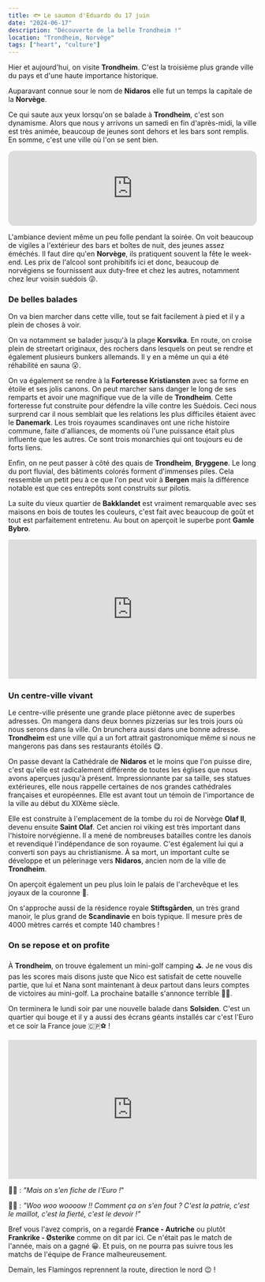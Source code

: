 ```yaml
---
title: 🐟 Le saumon d'Eduardo du 17 juin
date: "2024-06-17"
description: "Découverte de la belle Trondheim !"
location: "Trondheim, Norvège"
tags: ["heart", "culture"]
---
```


Hier et aujourd'hui, on visite **Trondheim**. C'est la troisième plus grande ville du pays et d'une haute importance historique. 

Auparavant connue sour le nom de **Nidaros** elle fut un temps la capitale de la **Norvège**.

Ce qui saute aux yeux lorsqu'on se balade à **Trondheim**, c'est son dynamisme. Alors que nous y arrivons un samedi en fin d'après-midi, la ville est très animée, beaucoup de jeunes sont dehors et les bars sont remplis. En somme, c'est une ville où l'on se sent bien.

<iframe style="border-radius:12px" src="https://open.spotify.com/embed/track/4fdFD4s1wn2QnSEKrNAixv?utm_source=generator" width="100%" height="152" frameBorder="0" allow="autoplay; clipboard-write; encrypted-media; picture-in-picture" loading="lazy"></iframe>

L'ambiance devient même un peu folle pendant la soirée. On voit beaucoup de vigiles a l'extérieur des bars et boîtes de nuit, des jeunes assez éméchés. Il faut dire qu'en **Norvège**, ils pratiquent souvent la fête le week-end. Les prix de l'alcool sont prohibitifs ici et donc, beaucoup de norvégiens se fournissent aux duty-free et chez les autres, notamment chez leur voisin suédois 😜.

### De belles balades

On va bien marcher dans cette ville, tout se fait facilement à pied et il y a plein de choses à voir.

On va notamment se balader jusqu'à la plage **Korsvika**. En route, on croise plein de streetart originaux, des rochers dans lesquels on peut se rendre et également plusieurs bunkers allemands. Il y en a même un qui a été réhabilité en sauna 😮.

On va également se rendre à la **Forteresse Kristiansten** avec sa forme en étoile et ses jolis canons. On peut marcher sans danger le long de ses remparts et avoir une magnifique vue de la ville de **Trondheim**. Cette forteresse fut construite pour défendre la ville contre les Suédois. Ceci nous surprend car il nous semblait que les relations les plus difficiles étaient avec le **Danemark**. Les trois royaumes scandinaves ont une riche histoire commune, faite d'alliances, de moments où l'une puissance était plus influente que les autres. Ce sont trois monarchies qui ont toujours eu de forts liens.

Enfin, on ne peut passer à côté des quais de **Trondheim**, **Bryggene**. Le long du port fluvial, des bâtiments colorés forment d'immenses piles. Cela ressemble un petit peu à ce que l'on peut voir à **Bergen** mais la différence notable est que ces entrepôts sont construits sur pilotis. 

La suite du vieux quartier de **Bakklandet** est vraiment remarquable avec ses maisons en bois de toutes les couleurs, c'est fait avec beaucoup de goût et tout est parfaitement entretenu. Au bout on aperçoit le superbe pont **Gamle Bybro**.

<div style="width: 100%; height: 0; position: relative; padding-bottom: 56%;"><iframe src="https://giphy.com/embed/Od0QRnzwRBYmDU3eEO" style="top: 0; left: 0; width: 100%; height: 100%; position: absolute; border: 0;" allowfullscreen scrolling="no" allow="encrypted-media;" class="giphy-embed"></iframe></div>

### Un centre-ville vivant 

Le centre-ville présente une grande place piétonne avec de superbes adresses. On mangera dans deux bonnes pizzerias sur les trois jours où nous serons dans la ville. On brunchera aussi dans une bonne adresse. **Trondheim** est une ville qui a un fort attrait gastronomique même si nous ne mangerons pas dans ses restaurants étoilés 😋.

On passe devant la Cathédrale de **Nidaros** et le moins que l'on puisse dire, c'est qu'elle est radicalement différente de toutes les églises que nous avons aperçues jusqu'à présent. Impressionnante par sa taille, ses statues extérieures, elle nous rappelle certaines de nos grandes cathédrales françaises et européennes. Elle est avant tout un témoin de l'importance de la ville au début du XIXème siècle.

Elle est construite à l'emplacement de la tombe du roi de Norvège **Olaf II**, devenu ensuite **Saint Olaf**. Cet ancien roi viking est très important dans l'histoire norvégienne. Il a mené de nombreuses batailles contre les danois et revendiqué l'indépendance de son royaume. C'est également lui qui a converti son pays au christianisme. À sa mort, un important culte se développe et un pèlerinage vers **Nidaros**, ancien nom de la ville de **Trondheim**.

On aperçoit également un peu plus loin le palais de l'archevêque et les joyaux de la couronne 👑.

On s'approche aussi de la résidence royale **Stiftsgården**, un très grand manoir, le plus grand de **Scandinavie** en bois typique. Il mesure près de 4000 mètres carrés et compte 140 chambres !

### On se repose et on profite

À **Trondheim**, on trouve également un mini-golf camping ⛳. Je ne vous dis pas les scores mais disons juste que Nico est satisfait de cette nouvelle partie, que lui et Nana sont maintenant à deux partout dans leurs comptes de victoires au mini-golf. La prochaine bataille s'annonce terrible 💪🏼.

On terminera le lundi soir par une nouvelle balade dans **Solsiden**. C'est un quartier qui bouge et il y a aussi des écrans géants installés car c'est l'Euro et ce soir la France joue 🇨🇵⚽ !

<div style="width: 100%; height: 0; position: relative; padding-bottom: 56%;"><iframe src="https://giphy.com/embed/Nn7j03W1bIJjt07Fks" style="top: 0; left: 0; width: 100%; height: 100%; position: absolute; border: 0;" allowfullscreen scrolling="no" allow="encrypted-media;" class="giphy-embed"></iframe></div>

👩🏼 : *"Mais on s'en fiche de l'Euro !*"

👨🏼 : *"Woo woo woooow !! Comment ça on s'en fout ? C'est la patrie, c'est le maillot, c'est la fierté, c'est le devoir !"*

Bref vous l'avez compris, on a regardé **France - Autriche** ou plutôt **Frankrike - Østerike** comme on dit par ici. Ce n'était pas le match de l'année, mais on a gagné 😀. Et puis, on ne pourra pas suivre tous les matchs de l'équipe de France malheureusement.

Demain, les Flamingos reprennent la route, direction le nord 😉 !